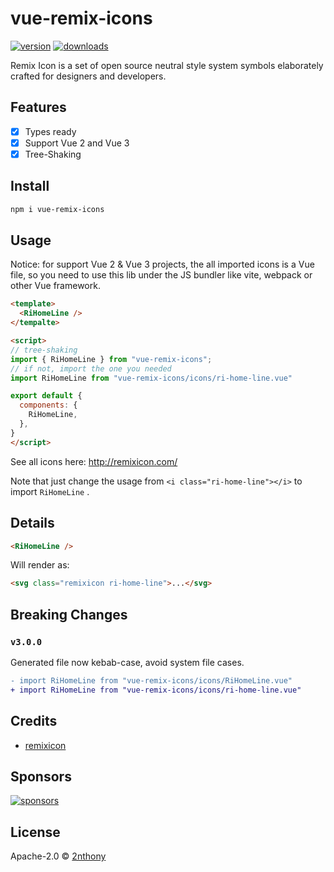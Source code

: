 # vue-remix-icons

[![version](https://img.shields.io/npm/v/vue-remix-icons?label=&color=29BC9B)](https://npm.im/vue-remix-icons)
[![downloads](https://img.shields.io/npm/dm/vue-remix-icons?label=&color=29BC9B)](https://npm.im/vue-remix-icons)

Remix Icon is a set of open source neutral style system symbols elaborately crafted for designers and developers.


## Features

- [x] Types ready
- [x] Support Vue 2 and Vue 3
- [x] Tree-Shaking

## Install

```bash
npm i vue-remix-icons
```

## Usage

Notice: for support Vue 2 & Vue 3 projects, the all imported icons is a Vue file, so you need to use this lib under the JS bundler like vite, webpack or other Vue framework.

```html
<template>
  <RiHomeLine />
</tempalte>

<script>
// tree-shaking
import { RiHomeLine } from "vue-remix-icons";
// if not, import the one you needed
import RiHomeLine from "vue-remix-icons/icons/ri-home-line.vue"

export default {
  components: {
    RiHomeLine,
  },
}
</script>
```

See all icons here: http://remixicon.com/

Note that just change the usage from `<i class="ri-home-line"></i>` to import `RiHomeLine` .

## Details

```html
<RiHomeLine />
```

Will render as:

```html
<svg class="remixicon ri-home-line">...</svg>
```

## Breaking Changes

### `v3.0.0`

Generated file now kebab-case, avoid system file cases.

```diff
- import RiHomeLine from "vue-remix-icons/icons/RiHomeLine.vue"
+ import RiHomeLine from "vue-remix-icons/icons/ri-home-line.vue"
```

## Credits

- [remixicon](https://github.com/Remix-Design/remixicon)

## Sponsors

[![sponsors](https://cdn.jsdelivr.net/gh/2nthony/sponsors-image/sponsors.svg)](https://github.com/sponsors/2nthony)

## License

Apache-2.0 &copy; [2nthony](https://github.com/sponsors/2nthony)
